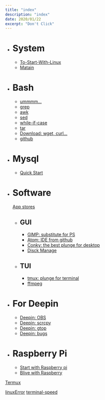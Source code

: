 ```yaml
---
title: "index"
description: "index"
date: 2020/01/22
excerpt: "Don't Click"
---
```


- # System
  - [To-Start-With-Linux](To-Start-With-Linux.html)
  - [Matain](Matain.html)

- # Bash
  - [ummmm...](System.html)
  - [grep](grep.html)
  - [awk](awk.html)
  - [sed](sed.html)
  - [while-if-case](while-if-case.html)
  - [tar](tar.html)
  - [Download: wget, curl...](Download-Software.html)
  - [github](github.html)

- # Mysql
	- [Quick Start](mysql.html)
- # Software
  [App stores](Shop-store.html)
  - ## GUI
    - [GIMP: substitute for PS](GIMP.html)
    - [Atom: IDE from github](Atom.html)
    - [Conky: the best plunge for desktop](Conky.html)
    - [Disck Manage](Disck-Manage.html)
  - ## TUI
    - [tmux: plunge for terminal](tmux.html)
    - [ffmpeg](ffmpeg.html)

- # For Deepin
  - [Deepin: OBS](Deepin_OBS.html)
  - [Deepin: scrcpy](Deepin_scrcpy.html)
  - [Deepin: gtop](Deepin_gtop.html)
  - [Deepin: bugs](Deepin15_Bugs.html)

- # Raspberry Pi
  - [Start with Raspberry pi](Start-With-Rasberry-pi.html)
  - [Blive with Raspberry](Blive-with-RasperryPi.html)

[Termux](Termux.html)

[linuxError](linuxError.html)
[terminal-speed](terminal-speed.html)
